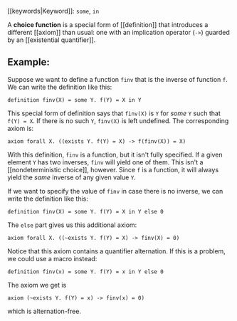 [[keywords|Keyword]]: `some`, `in`

A **choice function** is a special form of [[definition]] that introduces a different [[axiom]] than usual: one with an implication operator (`->`) guarded by an [[existential quantifier]].

## Example:

Suppose we want to define a function `finv` that is the inverse of function `f`. We can write the definition like this:

```
definition finv(X) = some Y. f(Y) = X in Y
```

This special form of definition says that `finv(X)` is `Y` for *some* `Y` such that `f(Y) = X`. If there is no such `Y`, `finv(X)` is left undefined. The corresponding axiom is:

```
axiom forall X. ((exists Y. f(Y) = X) -> f(finv(X)) = X)
```

With this definition, `finv` is a function, but it isn't fully specified.  If a given element `Y` has two inverses, `finv` will yield one of them. This isn't a [[nondeterministic choice]], however. Since `f` is a function, it will always yield the *same* inverse of any given value `Y`.

If we want to specify the value of `finv` in case there is no inverse, we can write the definition like this:

```
definition finv(X) = some Y. f(Y) = X in Y else 0
```

The `else` part gives us this additional axiom:

```
axiom forall X. ((~exists Y. f(Y) = X) -> finv(X) = 0)
```

Notice that this axiom contains a quantifier alternation. If this is a problem, we could use a macro instead:

```
definition finv(x) = some Y. f(Y) = x in Y else 0
```

The axiom we get is

```
axiom (~exists Y. f(Y) = x) -> finv(x) = 0)
```

which is alternation-free.
